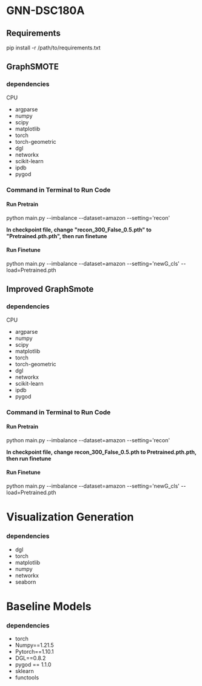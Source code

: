 # GNN-DSC180A

## Requirements
pip install -r /path/to/requirements.txt

## GraphSMOTE
### dependencies
CPU
* argparse
* numpy
* scipy
* matplotlib
* torch
* torch-geometric
* dgl
* networkx
* scikit-learn
* ipdb
* pygod

### Command in Terminal to Run Code
#### Run Pretrain
python main.py --imbalance --dataset=amazon --setting='recon'

**In checkpoint file, change "recon_300_False_0.5.pth" to "Pretrained.pth.pth", then run finetune**
#### Run Finetune
python main.py --imbalance --dataset=amazon --setting='newG_cls' --load=Pretrained.pth

## Improved GraphSmote
### dependencies
CPU
* argparse
* numpy
* scipy
* matplotlib
* torch
* torch-geometric
* dgl
* networkx
* scikit-learn
* ipdb
* pygod

### Command in Terminal to Run Code
#### Run Pretrain
python main.py --imbalance --dataset=amazon --setting='recon'

**In checkpoint file, change recon_300_False_0.5.pth to Pretrained.pth.pth, then run finetune**
#### Run Finetune
python main.py --imbalance --dataset=amazon --setting='newG_cls' --load=Pretrained.pth

# Visualization Generation
### dependencies
* dgl
* torch
* matplotlib
* numpy
* networkx
* seaborn

# Baseline Models
### dependencies
* torch
* Numpy==1.21.5
* Pytorch==1.10.1
* DGL==0.8.2
* pygod == 1.1.0
* sklearn
* functools

